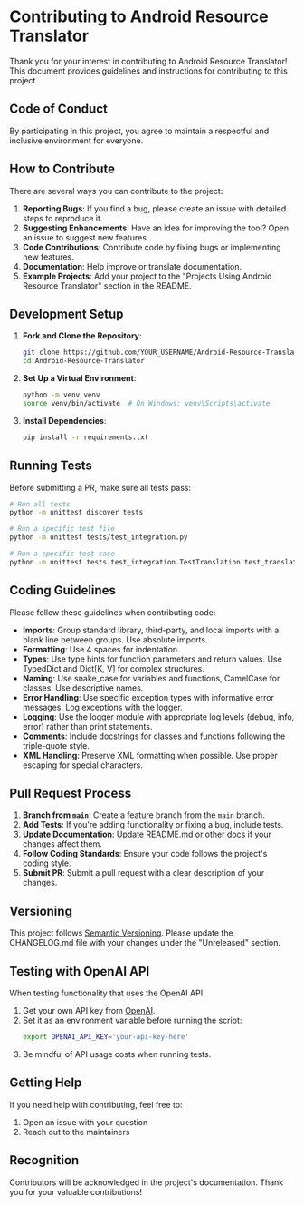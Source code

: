 # Contributing to Android Resource Translator

Thank you for your interest in contributing to Android Resource Translator! This document provides guidelines and instructions for contributing to this project.

## Code of Conduct

By participating in this project, you agree to maintain a respectful and inclusive environment for everyone.

## How to Contribute

There are several ways you can contribute to the project:

1. **Reporting Bugs**: If you find a bug, please create an issue with detailed steps to reproduce it.
2. **Suggesting Enhancements**: Have an idea for improving the tool? Open an issue to suggest new features.
3. **Code Contributions**: Contribute code by fixing bugs or implementing new features.
4. **Documentation**: Help improve or translate documentation.
5. **Example Projects**: Add your project to the "Projects Using Android Resource Translator" section in the README.

## Development Setup

1. **Fork and Clone the Repository**:
   ```bash
   git clone https://github.com/YOUR_USERNAME/Android-Resource-Translator.git
   cd Android-Resource-Translator
   ```

2. **Set Up a Virtual Environment**:
   ```bash
   python -m venv venv
   source venv/bin/activate  # On Windows: venv\Scripts\activate
   ```

3. **Install Dependencies**:
   ```bash
   pip install -r requirements.txt
   ```

## Running Tests

Before submitting a PR, make sure all tests pass:

```bash
# Run all tests
python -m unittest discover tests

# Run a specific test file
python -m unittest tests/test_integration.py

# Run a specific test case
python -m unittest tests.test_integration.TestTranslation.test_translate_text
```

## Coding Guidelines

Please follow these guidelines when contributing code:

- **Imports**: Group standard library, third-party, and local imports with a blank line between groups. Use absolute imports.
- **Formatting**: Use 4 spaces for indentation.
- **Types**: Use type hints for function parameters and return values. Use TypedDict and Dict[K, V] for complex structures.
- **Naming**: Use snake_case for variables and functions, CamelCase for classes. Use descriptive names.
- **Error Handling**: Use specific exception types with informative error messages. Log exceptions with the logger.
- **Logging**: Use the logger module with appropriate log levels (debug, info, error) rather than print statements.
- **Comments**: Include docstrings for classes and functions following the triple-quote style.
- **XML Handling**: Preserve XML formatting when possible. Use proper escaping for special characters.

## Pull Request Process

1. **Branch from `main`**: Create a feature branch from the `main` branch.
2. **Add Tests**: If you're adding functionality or fixing a bug, include tests.
3. **Update Documentation**: Update README.md or other docs if your changes affect them.
4. **Follow Coding Standards**: Ensure your code follows the project's coding style.
5. **Submit PR**: Submit a pull request with a clear description of your changes.

## Versioning

This project follows [Semantic Versioning](https://semver.org/). Please update the CHANGELOG.md file with your changes under the "Unreleased" section.

## Testing with OpenAI API

When testing functionality that uses the OpenAI API:

1. Get your own API key from [OpenAI](https://platform.openai.com/).
2. Set it as an environment variable before running the script:
   ```bash
   export OPENAI_API_KEY='your-api-key-here'
   ```
3. Be mindful of API usage costs when running tests.

## Getting Help

If you need help with contributing, feel free to:

1. Open an issue with your question
2. Reach out to the maintainers

## Recognition

Contributors will be acknowledged in the project's documentation. Thank you for your valuable contributions!